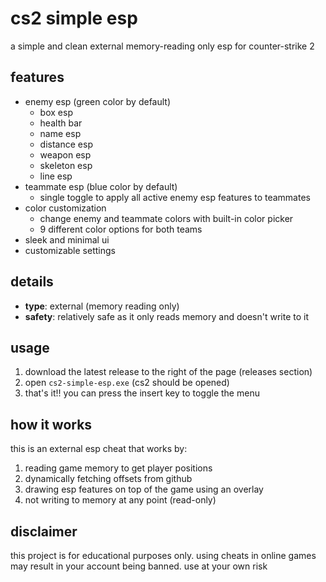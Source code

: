 # cs2 simple esp

a simple and clean external memory-reading only esp for counter-strike 2

## features

- enemy esp (green color by default)
  - box esp
  - health bar
  - name esp
  - distance esp
  - weapon esp
  - skeleton esp
  - line esp
- teammate esp (blue color by default)
  - single toggle to apply all active enemy esp features to teammates
- color customization
  - change enemy and teammate colors with built-in color picker
  - 9 different color options for both teams
- sleek and minimal ui
- customizable settings

## details

- **type**: external (memory reading only)
- **safety**: relatively safe as it only reads memory and doesn't write to it

## usage

1. download the latest release to the right of the page (releases section)
2. open `cs2-simple-esp.exe` (cs2 should be opened)
3. that's it!! you can press the insert key to toggle the menu

## how it works

this is an external esp cheat that works by:

1. reading game memory to get player positions
2. dynamically fetching offsets from github
3. drawing esp features on top of the game using an overlay
4. not writing to memory at any point (read-only)

## disclaimer

this project is for educational purposes only. using cheats in online games may result in your account being banned. use at your own risk
